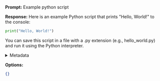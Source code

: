 **Prompt:**
Example python script 

**Response:**
Here is an example Python script that prints "Hello, World!" to the console:

```python
print("Hello, World!")
```

You can save this script in a file with a .py extension (e.g., hello_world.py) and run it using the Python interpreter.

<details><summary>Metadata</summary>

- Duration: 1391 ms
- Datetime: 2023-12-15T20:32:50.665403
- Model: gpt-3.5-turbo-0613

</details>

**Options:**
```json
{}
```

